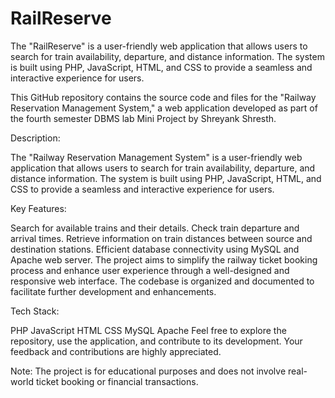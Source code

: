 # RailReserve
The "RailReserve" is a user-friendly web application that allows users to search for train availability, departure, and distance information. The system is built using PHP, JavaScript, HTML, and CSS to provide a seamless and interactive experience for users.


This GitHub repository contains the source code and files for the "Railway Reservation Management System," a web application developed as part of the fourth semester DBMS lab Mini Project by Shreyank Shresth.

Description:

The "Railway Reservation Management System" is a user-friendly web application that allows users to search for train availability, departure, and distance information. The system is built using PHP, JavaScript, HTML, and CSS to provide a seamless and interactive experience for users.

Key Features:

Search for available trains and their details.
Check train departure and arrival times.
Retrieve information on train distances between source and destination stations.
Efficient database connectivity using MySQL and Apache web server.
The project aims to simplify the railway ticket booking process and enhance user experience through a well-designed and responsive web interface. The codebase is organized and documented to facilitate further development and enhancements.

Tech Stack:

PHP
JavaScript
HTML
CSS
MySQL
Apache
Feel free to explore the repository, use the application, and contribute to its development. Your feedback and contributions are highly appreciated.

Note: The project is for educational purposes and does not involve real-world ticket booking or financial transactions.
